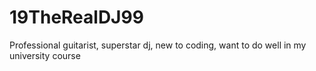 # 19TheRealDJ99
Professional guitarist, superstar dj, new to coding, want to do well in my university course
